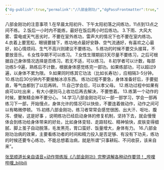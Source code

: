 ```yaml
---
{"dg-publish":true,"permalink":"/八部金刚功/","dgPassFrontmatter":true,"created":"","updated":""}
---
```



八部金刚功的注意事项 1.在早晨太阳初升、下午太阳初落之间练功，11点到13点之间不练。 2.饭后一小时内不能练，最好在饭后两小时后练功。 3.下雨、大风大雾、雷电或天气恶劣时，不要在室外练功，雷声大的情况下也不要在室内练功。 4.衣着上要宽松，眼镜要接下，练功地点最好安静、空气流通好，有喜欢之心最好，如心情烦闷、生气不高兴则建议不要练功。 5.练功的时候不要交头接耳，不要放音乐。 6.女性孕期不可以练习。 7.女性生理期前3天尽量不要练习，之后可根据自己身体情况选择是否练习。若无不适，可以练习。 8.初学者可以计数，每部功练5-9遍，熟练后不计数，根据身体感觉练完一部功。如果练部功，可以超过9遍，以身体不累为限。 9.如果同时练其它功法（比如长寿功），应相隔3-5分钟。 10.练功后30分钟内不要接触冰凉东西。 练功过程不要急，身体准备好后，手要挺直，等气血都到了以后再转。 11.自己学会后，可以孝父母。 12.练功过程中如果有痰可以吐出来 ，有大小便则马上收功后再去解决，不要憋着。 13.练第一个动作的时候，要聚精会神不要分心。 14.学习八部金刚功可以一部一部学习，学会一部再练习下一部，开始慢点，身体允许的情况可以快些，不要连着做动作，动作之间可以有略微停顿。 15.初练八部金刚功，练习者常常会感觉很困、出大汗、呕吐、腹泻、便秘，这是好事 ，说明练功已经启动身体的修复机制，坚持下去，就会慢慢体会到练功给身体带来的好处，比如身体变轻、走路轻松、精神愉快，皮肤变得细腻、脚上茧子自动脱落，毛发黑亮，胃口蛮好、饭量增大，身体有力。 16.八部金刚功治病的效果，主要看练功者的时间和精力投入是否足够、有没有下功夫，练功的时候还要专心练功，不能总想着治病，就是所谓“只事耕耘、不问收获，该来自来”。

[张至顺道长亲自语音+动作带练版《八部金刚功》完整讲解各种动作要领！\_哔哩哔哩\_bilibili](https://www.bilibili.com/video/BV1EW4y127nz)

